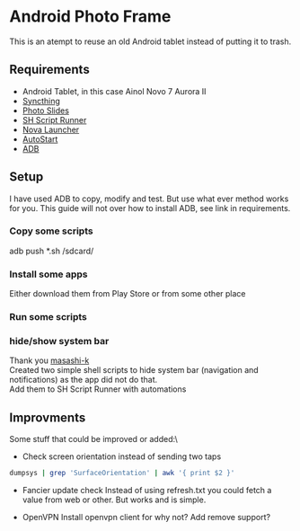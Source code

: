 # Android Photo Frame

This is an atempt to reuse an old Android tablet instead of putting it to trash.

## Requirements
* Android Tablet, in this case Ainol Novo 7 Aurora II
* [Syncthing](https://play.google.com/store/apps/details?id=com.nutomic.syncthingandroid "Syncthing")
* [Photo Slides](https://play.google.com/store/apps/details?id=softick.android.photoframe "Photo Slides")
* [SH Script Runner](https://play.google.com/store/apps/details?id=com.adamioan.scriptrunner "SH Script Runner")
* [Nova Launcher](https://play.google.com/store/apps/details?id=com.teslacoilsw.launcher "Nova Launcher")
* [AutoStart](https://play.google.com/store/apps/details?id=com.autostart "AutoStart")
* [ADB](https://www.xda-developers.com/install-adb-windows-macos-linux/ "ADB")

## Setup
I have used ADB to copy, modify and test. But use what ever method works for you. This guide will not over how to install ADB, see link in requirements.

### Copy some scripts
adb push *.sh /sdcard/

### Install some apps
Either download them from Play Store or from some other place

### Run some scripts

### hide/show system bar
Thank you [masashi-k](https://masashi-k.blogspot.com/2013/09/hide-show-system-bar-of-android.html "masashi-k blog")\
Created two simple shell scripts to hide system bar (navigation and notifications) as the app did not do that.\
Add them to SH Script Runner with automations

## Improvments
Some stuff that could be improved or added:\
- Check screen orientation instead of sending two taps
```bash
dumpsys | grep 'SurfaceOrientation' | awk '{ print $2 }'
```

- Fancier update check
Instead of using refresh.txt you could fetch a value from web or other. But works and is simple.

- OpenVPN
Install openvpn client for why not? Add remove support?


